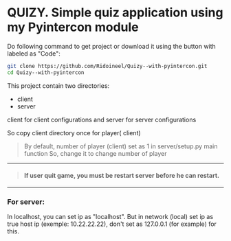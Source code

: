 # QUIZY. Simple quiz application using my Pyintercon module

Do following command to get project or download it using the button with labeled as "Code":

```bash
git clone https://github.com/Ridoineel/Quizy--with-pyintercon.git
cd Quizy--with-pyintercon

```

This project contain two directories:
* client
* server

client for client configurations and server for server configurations

So copy client directory once for player( client)

> By default, number of player (client) set as 1 in server/setup.py main function
> So, change it to change number of player

___

> #### If user quit game, you must be restart server before he can restart.
___

### For server:

In localhost, you can set ip as "localhost".
But in network (local) set ip as true host ip (exemple: 10.22.22.22), don't set as 127.0.0.1 (for example) for this.
